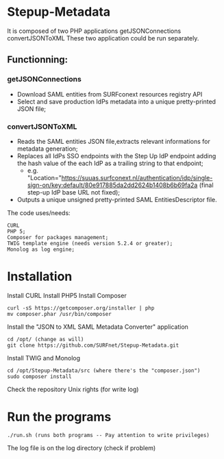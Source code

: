 # Stepup-Metadata

It is composed of two PHP applications
	getJSONConnections
	convertJSONToXML
These two application could be run separately.

## Functionning:

### getJSONConnections
* Download SAML entities from SURFconext resources registry API 
* Select and save production IdPs metadata into a unique pretty-printed JSON file;

### convertJSONToXML
* Reads the SAML entities JSON file,extracts relevant informations for metadata generation;
* Replaces all IdPs SSO endpoints with the Step Up IdP endpoint adding the hash value of the each IdP as a trailing string to that endpoint;  
	* e.g.  "Location="https://suuas.surfconext.nl/authentication/idp/single-sign-on/key:default/80e917885da2dd2624b1408b6b69fa2a (final step-up IdP base URL not fixed);
* Outputs a unique unsigned pretty-printed SAML EntitiesDescriptor file.

The code uses/needs:

	CURL
    PHP 5;
    Composer for packages management;
    TWIG template engine (needs version 5.2.4 or greater);
    Monolog as log engine;

# Installation

Install CURL
Install PHP5
Install Composer

	curl -sS https://getcomposer.org/installer | php
	mv composer.phar /usr/bin/composer
   
Install the "JSON to XML SAML Metadata Converter" application

	cd /opt/ (change as will)
	git clone https://github.com/SURFnet/Stepup-Metadata.git

Install TWIG and Monolog

	cd /opt/Stepup-Metadata/src (where there's the "composer.json")
	sudo composer install
    
Check the repository Unix rights (for write log)

# Run the programs

	./run.sh (runs both programs -- Pay attention to write privileges)

The log file is on the log directory (check if problem)
